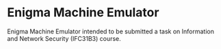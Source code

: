 # Enigma Machine Emulator

Enigma Machine Emulator intended to be submitted a task on Information and Network Security (IFC31B3) course.

